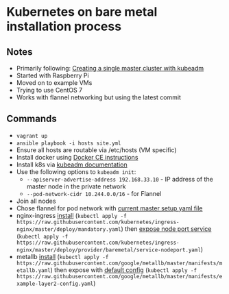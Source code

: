 # Kubernetes on bare metal installation process

## Notes

- Primarily following: [Creating a single master cluster with kubeadm](https://kubernetes.io/docs/setup/independent/create-cluster-kubeadm/)
- Started with Raspberry Pi
- Moved on to example VMs
- Trying to use CentOS 7
- Works with flannel networking but using the latest commit

## Commands

- `vagrant up`
- `ansible playbook -i hosts site.yml`
- Ensure all hosts are routable via /etc/hosts (VM specific)
- Install docker using [Docker CE instructions](https://docs.docker.com/install/)
- Install k8s via [kubeadm documentation](https://kubernetes.io/docs/setup/independent/create-cluster-kubeadm/)
- Use the following options to `kubeadm init`:
    - `--apiserver-advertise-address 192.168.33.10` - IP address of the master node in the private network
    - `--pod-network-cidr 10.244.0.0/16` - for Flannel
- Join all nodes
- Chose flannel for pod network with [current master setup yaml file](https://raw.githubusercontent.com/coreos/flannel/master/Documentation/kube-flannel.yml)
- nginx-ingress [install](https://raw.githubusercontent.com/kubernetes/ingress-nginx/master/deploy/mandatory.yaml) (`kubectl apply -f https://raw.githubusercontent.com/kubernetes/ingress-nginx/master/deploy/mandatory.yaml`) then [expose node port service](https://raw.githubusercontent.com/kubernetes/ingress-nginx/master/deploy/provider/baremetal/service-nodeport.yaml) (`kubectl apply -f https://raw.githubusercontent.com/kubernetes/ingress-nginx/master/deploy/provider/baremetal/service-nodeport.yaml`)
- metallb [install](https://raw.githubusercontent.com/google/metallb/v0.7.3/manifests/metallb.yaml)  (`kubectl apply -f https://raw.githubusercontent.com/google/metallb/master/manifests/metallb.yaml`) then expose with [default config](https://raw.githubusercontent.com/google/metallb/master/manifests/example-layer2-config.yaml) (`kubectl apply -f https://raw.githubusercontent.com/google/metallb/master/manifests/example-layer2-config.yaml`)
